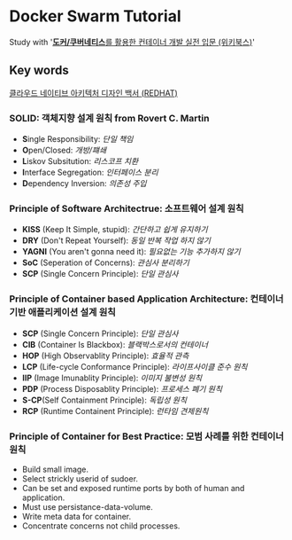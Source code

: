 # Docker Swarm Tutorial

Study with '[**도커/쿠버네티스**를 활용한 컨테이너 개발 실전 입문 (위키북스)](https://github.com/wikibook/docker-kubernetes)'

## Key words

[클라우드 네이티브 아키텍처 디자인 백서 (REDHAT)](https://www.redhat.com/cms/managed-files/cl-cloud-native-container-design-whitepaper-f8808kc-201710-a4-ko.pdf)

### SOLID: 객체지향 설계 원칙 from Rovert C. Martin

- **S**ingle Responsibility: _단일 책임_
- **O**pen/Closed: _개방/퍠쇄_
- **L**iskov Subsitution: _리스코프 치환_
- **I**nterface Segregation: _인터페이스 분리_
- **D**ependency Inversion: _의존성 주입_

### Principle of Software Architectrue: 소프트웨어 설계 원칙

- **KISS** (Keep It Simple, stupid): _간단하고 쉽게 유지하기_
- **DRY** (Don't Repeat Yourself): _동일 반복 작업 하지 않기_
- **YAGNI** (You aren't gonna need it): _필요없는 기능 추가하지 않기_
- **SoC** (Seperation of Concerns): _관심사 분리하기_
- **SCP** (Single Concern Principle): _단일 관심사_

### Principle of Container based Application Architecture: 컨테이너 기반 애플리케이션 설계 원칙

- **SCP** (Single Concern Principle): _단일 관심사_
- **CIB** (Container Is Blackbox): _블랙박스로서의 컨테이너_
- **HOP** (High Observablity Principle): _효율적 관측_
- **LCP** (Life-cycle Conformance Principle): _라이프사이클 준수 원칙_
- **IIP** (Image Imunablity Principle): _이미지 불변성 원칙_
- **PDP** (Process Disposablity Principle): _프로세스 폐기 원칙_
- **S-CP**(Self Containment Principle): _독립성 원칙_
- **RCP** (Runtime Containent Principle): _런타임 견제원칙_

### Principle of Container for Best Practice: 모범 사례를 위한 컨테이너 원칙

- Build small image.
- Select strickly userid of sudoer.
- Can be set and exposed runtime ports by both of human and application.
- Must use persistance-data-volume.
- Write meta data for container.
- Concentrate concerns not child processes.
